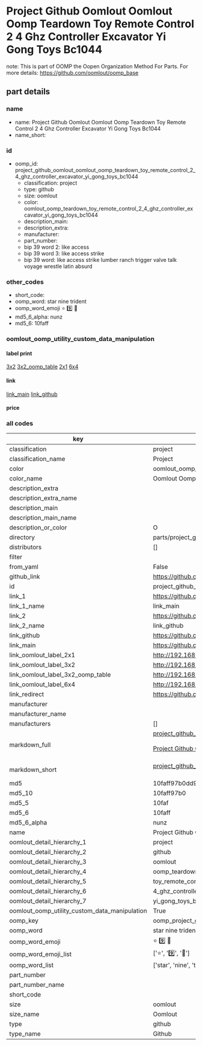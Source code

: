 # Project Github Oomlout Oomlout Oomp Teardown Toy Remote Control 2 4 Ghz Controller Excavator Yi Gong Toys Bc1044  

note: This is part of OOMP the Oopen Organization Method For Parts. For more details: https://github.com/oomlout/oomp_base

##  part details
  







### name
* name: Project Github Oomlout Oomlout Oomp Teardown Toy Remote Control 2 4 Ghz Controller Excavator Yi Gong Toys Bc1044
* name_short: 
### id
* oomp_id: project_github_oomlout_oomlout_oomp_teardown_toy_remote_control_2_4_ghz_controller_excavator_yi_gong_toys_bc1044
  * classification: project
  * type: github
  * size: oomlout
  * color: oomlout_oomp_teardown_toy_remote_control_2_4_ghz_controller_excavator_yi_gong_toys_bc1044
  * description_main: 
  * description_extra: 
  * manufacturer: 
  * part_number: 
  * bip 39 word 2: like access
  * bip 39 word 3: like access strike
  * bip 39 word: like access strike lumber ranch trigger valve talk voyage wrestle latin absurd

### other_codes
* short_code: 
* oomp_word: star nine trident
* oomp_word_emoji :star: :nine: :trident:
* md5_6_alpha: nunz
* md5_6: 10faff






### oomlout_oomp_utility_custom_data_manipulation
#### label print
[3x2](http://192.168.1.245:1112/?label=oomp%20nunz)
[3x2_oomp_table](http://192.168.1.108:1112/?label=oomp%20nunz)
[2x1](http://192.168.1.242:1112/?label=oomp%20nunz)
[6x4](http://192.168.1.55:1112/?label=oomp%20nunz)    

#### link

[link_main](https://github.com/oomlout/oomlout_oomp_version_1_messy/tree/main/parts/project_github_oomlout_oomlout_oomp_teardown_toy_remote_control_2_4_ghz_controller_excavator_yi_gong_toys_bc1044) [link_github](https://github.com/oomlout/oomlout_oomp_version_1_messy/tree/main/parts/project_github_oomlout_oomlout_oomp_teardown_toy_remote_control_2_4_ghz_controller_excavator_yi_gong_toys_bc1044)                             

#### price







### all codes 
| key | value |  
| --- | --- |  
| classification | project |  
| classification_name | Project |  
| color | oomlout_oomp_teardown_toy_remote_control_2_4_ghz_controller_excavator_yi_gong_toys_bc1044 |  
| color_name | Oomlout Oomp Teardown Toy Remote Control 2 4 Ghz Controller Excavator Yi Gong Toys Bc1044 |  
| description_extra |  |  
| description_extra_name |  |  
| description_main |  |  
| description_main_name |  |  
| description_or_color | O  |  
| directory | parts/project_github_oomlout_oomlout_oomp_teardown_toy_remote_control_2_4_ghz_controller_excavator_yi_gong_toys_bc1044 |  
| distributors | [] |  
| filter |  |  
| from_yaml | False |  
| github_link | https://github.com/oomlout/oomlout_oomp_part_src/tree/main/parts/project_github_oomlout_oomlout_oomp_teardown_toy_remote_control_2_4_ghz_controller_excavator_yi_gong_toys_bc1044 |  
| id | project_github_oomlout_oomlout_oomp_teardown_toy_remote_control_2_4_ghz_controller_excavator_yi_gong_toys_bc1044 |  
| link_1 | https://github.com/oomlout/oomlout_oomp_version_1_messy/tree/main/parts/project_github_oomlout_oomlout_oomp_teardown_toy_remote_control_2_4_ghz_controller_excavator_yi_gong_toys_bc1044 |  
| link_1_name | link_main |  
| link_2 | https://github.com/oomlout/oomlout_oomp_version_1_messy/tree/main/parts/project_github_oomlout_oomlout_oomp_teardown_toy_remote_control_2_4_ghz_controller_excavator_yi_gong_toys_bc1044 |  
| link_2_name | link_github |  
| link_github | https://github.com/oomlout/oomlout_oomp_version_1_messy/tree/main/parts/project_github_oomlout_oomlout_oomp_teardown_toy_remote_control_2_4_ghz_controller_excavator_yi_gong_toys_bc1044 |  
| link_main | https://github.com/oomlout/oomlout_oomp_version_1_messy/tree/main/parts/project_github_oomlout_oomlout_oomp_teardown_toy_remote_control_2_4_ghz_controller_excavator_yi_gong_toys_bc1044 |  
| link_oomlout_label_2x1 | http://192.168.1.242:1112/?label=oomp%20nunz |  
| link_oomlout_label_3x2 | http://192.168.1.245:1112/?label=oomp%20nunz |  
| link_oomlout_label_3x2_oomp_table | http://192.168.1.108:1112/?label=oomp%20nunz |  
| link_oomlout_label_6x4 | http://192.168.1.55:1112/?label=oomp%20nunz |  
| link_redirect | https://github.com/oomlout/oomlout_oomp_version_1_messy/tree/main/parts/project_github_oomlout_oomlout_oomp_teardown_toy_remote_control_2_4_ghz_controller_excavator_yi_gong_toys_bc1044 |  
| manufacturer |  |  
| manufacturer_name |  |  
| manufacturers | [] |  
| markdown_full | [project_github_oomlout_oomlout_oomp_teardown_toy_remote_control_2_4_ghz_controller_excavator_yi_gong_toys_bc1044](none)<br>[](none)<br>[Project Github Oomlout Oomlout Oomp Teardown Toy Remote Control 2 4 Ghz Controller Excavator Yi Gong Toys Bc1044](none)<br><br> |  
| markdown_short | [project_github_oomlout_oomlout_oomp_teardown_toy_remote_control_2_4_ghz_controller_excavator_yi_gong_toys_bc1044](none)<br><br> |  
| md5 | 10faff97b0dd9e23a258c84fae00540d |  
| md5_10 | 10faff97b0 |  
| md5_5 | 10faf |  
| md5_6 | 10faff |  
| md5_6_alpha | nunz |  
| name | Project Github Oomlout Oomlout Oomp Teardown Toy Remote Control 2 4 Ghz Controller Excavator Yi Gong Toys Bc1044 |  
| oomlout_detail_hierarchy_1 | project |  
| oomlout_detail_hierarchy_2 | github |  
| oomlout_detail_hierarchy_3 | oomlout |  
| oomlout_detail_hierarchy_4 | oomp_teardown |  
| oomlout_detail_hierarchy_5 | toy_remote_control_2 |  
| oomlout_detail_hierarchy_6 | 4_ghz_controller_excavator |  
| oomlout_detail_hierarchy_7 | yi_gong_toys_bc1044 |  
| oomlout_oomp_utility_custom_data_manipulation | True |  
| oomp_key | oomp_project_github_oomlout_oomlout_oomp_teardown_toy_remote_control_2_4_ghz_controller_excavator_yi_gong_toys_bc1044 |  
| oomp_word | star nine trident |  
| oomp_word_emoji | :star: :nine: :trident: |  
| oomp_word_emoji_list | [':star:', ':nine:', ':trident:'] |  
| oomp_word_list | ['star', 'nine', 'trident'] |  
| part_number |  |  
| part_number_name |  |  
| short_code |  |  
| size | oomlout |  
| size_name | Oomlout |  
| type | github |  
| type_name | Github |  
